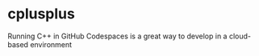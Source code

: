 # cplusplus
Running C++ in GitHub Codespaces is a great way to develop in a cloud-based environment
